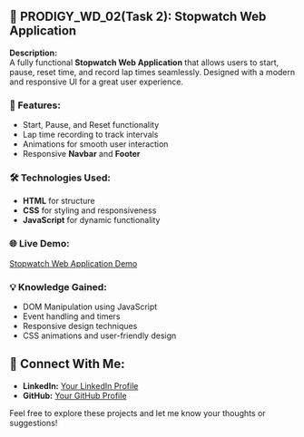 ## 🎯 PRODIGY_WD_02(Task 2): Stopwatch Web Application   

**Description:**  
A fully functional **Stopwatch Web Application** that allows users to start, pause, reset time, and record lap times seamlessly. Designed with a modern and responsive UI for a great user experience.

### 🔑 Features:
- Start, Pause, and Reset functionality  
- Lap time recording to track intervals  
- Animations for smooth user interaction  
- Responsive **Navbar** and **Footer**  

### 🛠️ Technologies Used:
- **HTML** for structure  
- **CSS** for styling and responsiveness  
- **JavaScript** for dynamic functionality  

### 🌐 Live Demo:
[Stopwatch Web Application Demo](#)

### 💡 Knowledge Gained:
- DOM Manipulation using JavaScript  
- Event handling and timers  
- Responsive design techniques  
- CSS animations and user-friendly design  

## 🚀 Connect With Me:
- **LinkedIn:** [Your LinkedIn Profile](#)  
- **GitHub:** [Your GitHub Profile](#)  

Feel free to explore these projects and let me know your thoughts or suggestions!
